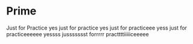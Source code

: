# Prime
Just for Practice
yes just for practice
yes just for practiceee
yess just for practiceeeeee
yessss jussssssst forrrrr practtttiiiiiceeeee
